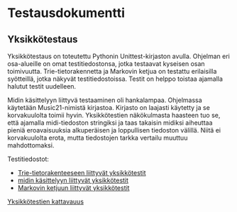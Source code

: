 # Testausdokumentti

## Yksikkötestaus

Yksikkötestaus on toteutettu Pythonin Unittest-kirjaston avulla. Ohjelman eri osa-alueille on omat testitiedostonsa, jotka testaavat kyseisen osan toimivuutta. Trie-tietorakennetta ja Markovin ketjua on testattu erilaisilla syötteillä, jotka näkyvät testitiedostoissa. Testit on helppo toistaa ajamalla halutut testit uudelleen. 

Midin käsittelyyn liittyvä testaaminen oli hankalampaa. Ohjelmassa käytetään Music21-nimistä kirjastoa. Kirjasto on laajasti käytetty ja se korvakuulolta toimii hyvin. Yksikkötestien näkökulmasta haasteen tuo se, että ajamalla midi-tiedoston stringiksi ja taas takaisin midiksi aiheuttaa pieniä eroavaisuuksia alkuperäisen ja loppullisen tiedoston välillä. Niitä ei korvakuulolta erota, mutta tiedostojen tarkka vertailu muuttuu mahdottomaksi.

Testitiedostot:
- [Trie-tietorakenteeseen liittyvät yksikkötestit](../src/tests/trie_test.py)
- [midin käsittelyyn liittyvät yksikkötestit](../../src/tests/midi_test.py)
- [Markovin ketjuun liittyvät yksikkötestit](../../src/tests/markovchain_test.py)

[Yksikkötestien kattavauus](../../htmlcov/index.html)
